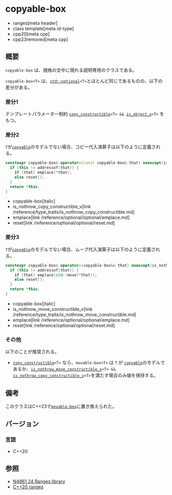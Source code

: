 # copyable-box
* ranges[meta header]
* class template[meta id-type]
* cpp20[meta cpp]
* cpp23removed[meta cpp]

## 概要

`copyable-box` は、規格の文中に現れる説明専用のクラスである。

`copyable-box<T>` は、[`std::optional`](/reference/optional/optional.md)`<T>`とほとんど同じであるものの、以下の差分がある。

### 差分1
テンプレートパラメーター制約 [`copy_constructible`](/reference/concepts/copy_constructible.md)`<T> && `[`is_object_v`](/reference/type_traits/is_object.md)`<T>` をもつ。

### 差分2
`T`が[`copyable`](/reference/concepts/copyable.md)のモデルでない場合、コピー代入演算子は以下のように定義される。

```cpp
constexpr copyable-box& operator=(const copyable-box& that) noexcept(is_nothrow_copy_constructible_v<T>) {
  if (this != addressof(that)) {
    if (that) emplace(*that);
    else reset();
  }
  return *this;
}
```
* copyable-box[italic]
* is_nothrow_copy_constructible_v[link /reference/type_traits/is_nothrow_copy_constructible.md]
* emplace[link /reference/optional/optional/emplace.md]
* reset[link /reference/optional/optional/reset.md]

### 差分3
`T`が[`copyable`](/reference/concepts/copyable.md)のモデルでない場合、ムーブ代入演算子は以下のように定義される。

```cpp
constexpr copyable-box& operator=(copyable-box&& that) noexcept(is_nothrow_move_constructible_v<T>) {
  if (this != addressof(that)) {
    if (that) emplace(std::move(*that));
    else reset();
  }
  return *this;
}
```
* copyable-box[italic]
* is_nothrow_move_constructible_v[link /reference/type_traits/is_nothrow_move_constructible.md]
* emplace[link /reference/optional/optional/emplace.md]
* reset[link /reference/optional/optional/reset.md]

### その他

以下のことが推奨される。

- [`copy_constructible`](/reference/concepts/copy_constructible.md)`<T>` なら、`movable-box<T>` は
`T` が [`copyable`](/reference/concepts/copyable.md)のモデルであるか、[`is_nothrow_move_constructible_v`](/reference/type_traits/is_nothrow_move_constructible.md)`<T> && `[`is_nothrow_copy_constructible_v`](/reference/type_traits/is_nothrow_copy_constructible.md)`<T>`を満たす場合のみ値を保持する。

## 備考

このクラスはC++23で[`movable-box`](movable_box.md)に置き換えられた。

## バージョン
### 言語
- C++20

## 参照
- [N4861 24 Ranges library](https://timsong-cpp.github.io/cppwp/n4861/ranges)
- [C++20 ranges](https://techbookfest.org/product/5134506308665344)
